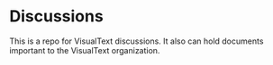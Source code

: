 # Discussions
This is a repo for VisualText discussions. It also can hold documents important to the VisualText organization.
